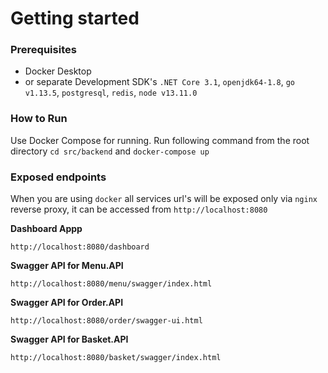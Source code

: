# Getting started 

### Prerequisites
- Docker Desktop
- or separate Development SDK's `.NET Core 3.1`, `openjdk64-1.8`, `go v1.13.5`, `postgresql`, `redis`, `node v13.11.0`

### How to Run
Use Docker Compose for running. Run following command from the root directory `cd src/backend` and `docker-compose up`

### Exposed endpoints
When you are using `docker` all services url's will be exposed only via `nginx` reverse proxy, it can be accessed from `http://localhost:8080`

**Dashboard Appp**

```http://localhost:8080/dashboard```

**Swagger API for Menu.API**

```http://localhost:8080/menu/swagger/index.html```

**Swagger API for Order.API**

```http://localhost:8080/order/swagger-ui.html```

**Swagger API for Basket.API**

```http://localhost:8080/basket/swagger/index.html```


